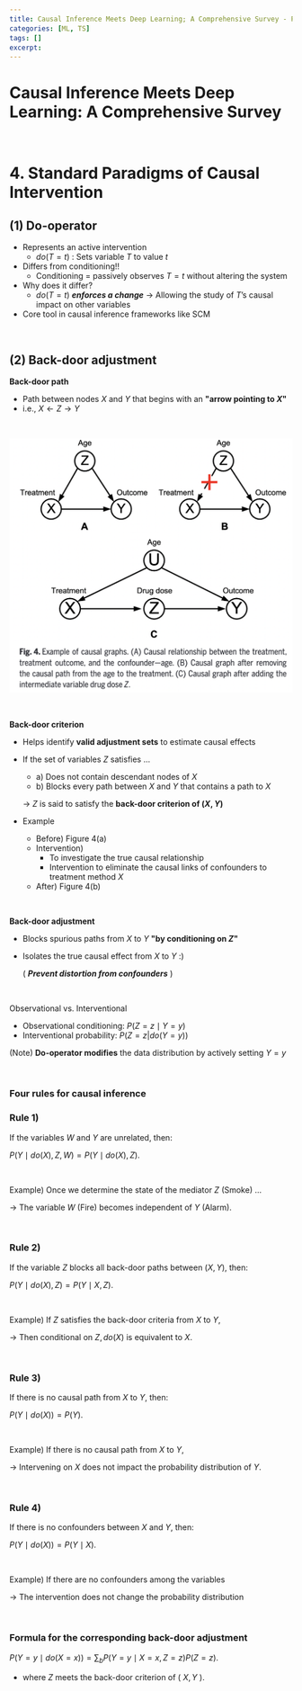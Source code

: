 ```yaml
---
title: Causal Inference Meets Deep Learning; A Comprehensive Survey - Part 2
categories: [ML, TS]
tags: []
excerpt: 
---
```


<script src="https://cdn.mathjax.org/mathjax/latest/MathJax.js?config=TeX-AMS-MML_HTMLorMML" type="text/javascript"></script>
# Causal Inference Meets Deep Learning: A Comprehensive Survey

<br>

# 4. Standard Paradigms of Causal Intervention

## (1) Do-operator

- Represents an active intervention
  - $do(T = t)$ : Sets variable $T$ to value $t$
- Differs from conditioning!!
  - Conditioning = passively observes $T = t$ without altering the system
- Why does it differ?
  - $do(T = t)$ ***enforces a change*** $\rightarrow$ Allowing the study of $T$’s causal impact on other variables
- Core tool in causal inference frameworks like SCM

<br>

## (2) Back-door adjustment

**Back-door path**

- Path between nodes $X$ and $Y$ that begins with an **"arrow pointing to $X$"**
- i.e.,  $X \leftarrow Z \rightarrow Y$

<br>

![figure2](/assets/img/tab/img76.png)

<br>

**Back-door criterion**

- Helps identify **valid adjustment sets** to estimate causal effects

- If the set of variables $Z$ satisfies ...

  - a) Does not contain descendant nodes of $X$
  - b) Blocks every path between $X$ and $Y$ that contains a path to $X$

  $\rightarrow$ $Z$ is said to satisfy the **back-door criterion of $(X, Y)$**

- Example
  - Before) Figure 4(a)
  - Intervention) 
    - To investigate the true causal relationship
    - Intervention to eliminate the causal links of confounders to treatment method $X$
  - After) Figure 4(b)

<br>

**Back-door adjustment**

- Blocks spurious paths from $X$ to $Y$ **"by conditioning on $Z$"**

- Isolates the true causal effect from $X$ to $Y$ :)

  ( ***Prevent distortion from confounders*** )

<br>

Observational vs. Interventional

- Observational conditioning: $P(Z = z \mid Y = y)$ 
- Interventional probability: $P(Z = z | do(Y = y))$ 

(Note) **Do-operator modifies** the data distribution by actively setting $Y = y$

<br>

### Four rules for causal inference

### Rule 1)

If the variables $W$ and $Y$ are unrelated, then:

$P(Y \mid d o(X), Z, W)=P(Y \mid d o(X), Z)$.

<br>

Example) Once we determine the state of the mediator $Z$ (Smoke) ...

$\rightarrow$ The variable $W$ (Fire) becomes independent of $Y$ (Alarm).

<br>

### Rule 2)

If the variable $Z$ blocks all back-door paths between $(X, Y)$, then:

$P(Y \mid d o(X), Z)=P(Y \mid X, Z)$.

<br>

Example) If $Z$ satisfies the back-door criteria from $X$ to $Y$, 

$\rightarrow$ Then conditional on $Z, d o(X)$ is equivalent to $X$.

<br>

### Rule 3)

If there is no causal path from $X$ to $Y$, then:

$P(Y \mid d o(X))=P(Y)$.

<br>

Example) If there is no causal path from $X$ to $Y$, 

$\rightarrow$ Intervening on $X$ does not impact the probability distribution of $Y$.

<br>

### Rule 4) 

If there is no confounders between $X$ and $Y$, then:

$P(Y \mid d o(X))=P(Y \mid X)$.

<br>

Example) If there are no confounders among the variables

$\rightarrow$ The intervention does not change the probability distribution

<br>

### Formula for the corresponding back-door adjustment

$P(Y=y \mid d o(X=x))=\sum_b P(Y=y \mid X=x, Z=z) P(Z=z)$.

- where $Z$ meets the back-door criterion of ( $X, Y$ ).

